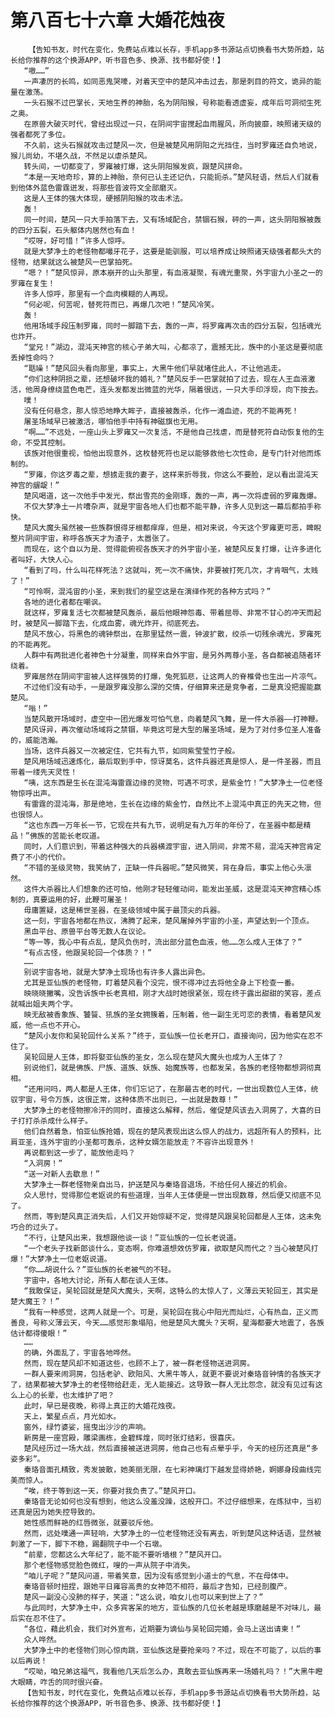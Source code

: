 # 第八百七十六章 大婚花烛夜
        【告知书友，时代在变化，免费站点难以长存，手机app多书源站点切换看书大势所趋，站长给你推荐的这个换源APP，听书音色多、换源、找书都好使！】
       “嗷……”
       一声凄厉的长鸣，如同恶鬼哭嚎，对着天空中的楚风冲击过去，那是刺目的符文，诡异的能量在激荡。
       一头石猴不过巴掌长，天地生养的神胎，名为阴阳猴，号称能看透虚妄，成年后可洞彻生死之奥。
       在原兽大破灭时代，曾经出现过一只，在阴间宇宙搅起血雨腥风，所向披靡，映照诸天级的强者都死了多位。
       不久前，这头石猴就攻击过楚风一次，但是被楚风用阴阳之光挡住，当时罗雍还自负地说，猴儿尚幼，不堪久战，不然足以虐杀楚风。
       转头间，一切都变了，罗雍被打爆，这头阴阳猴发疯，跟楚风拼命。
       “本是一天地奇珍，算的上神胎，奈何已认主还记仇，只能扼杀。”楚风轻语，然后人们就看到他体外蓝色雷霆迸发，将那些音波符文全部磨灭。
       这是人王体的强大体现，硬撼阴阳猴的攻击术法。
       轰！
       同一时间，楚风一只大手拍落下去，又有场域配合，禁锢石猴，砰的一声，这头阴阳猴被轰的四分五裂，石头躯体内居然也有血！
       “哎呀，好可惜！”许多人惊呼。
       就是大梦净土的老怪物都嘬牙花子，这要是能驯服，可以培养成让映照诸天级强者都头大的怪物，结果就这么被楚风一巴掌拍死。
       “嗯？！”楚风惊异，原本崩开的山头那里，有血液凝聚，有魂光重聚，外宇宙九小圣之一的罗雍在复生！
       许多人惊呼，那里有一个血肉模糊的人再现。
       “何必呢，何苦呢，替死符而已，再爆几次吧！”楚风冷笑。
       轰！
       他用场域手段压制罗雍，同时一脚踏下去，轰的一声，将罗雍再次击的四分五裂，包括魂光也炸开。
       “堂兄！”湖边，混沌天神宫的核心子弟大叫，心都凉了，震撼无比，族中的小圣这是要彻底丢掉性命吗？
       “聒噪！”楚风回头看向那里，事实上，大黑牛他们早就堵住此人，不让他逃走。
       “你们这种阴损之辈，还想破坏我的婚礼？”楚风反手一巴掌就拍了过去，现在人王血液激活，他周身缭绕蓝色电芒，连头发都发出微蓝的光华，隔着很远，一只大手印浮现，向下按去。
       噗！
       没有任何悬念，那人惊恐地睁大眸子，直接被轰杀，化作一滩血迹，死的不能再死！
       屠圣场域早已被激活，哪怕他手中持有神磁旗也无用。
       “啊……”不远处，一座山头上罗雍又一次复活，不是他自己找虐，而是替死符自动恢复他的生命，不受其控制。
       该族对他很重视，怕他出现意外，这枚替死符也足以能够救他七次性命，是专门针对他而炼制的。
       “罗雍，你这歹毒之辈，想掳走我的妻子，这样来折辱我，你这么不要脸，足以看出混沌天神宫的龌龊！”
       楚风喝道，这一次他手中发光，祭出雪亮的金刚琢，轰的一声，再一次将虚弱的罗雍轰爆。
       不仅大梦净土一片嘈杂声，就是宇宙各地人们也都不能平静，许多人见到这一幕后都拍手称快。
       楚风大魔头虽然被一些族群恨得牙根都痒痒，但是，相对来说，今天这个罗雍更可恶，睥睨整片阴间宇宙，称呼各族天才为渣子，太嚣张了。
       而现在，这个自以为是、觉得能俯视各族天才的外宇宙小圣，被楚风反复打爆，让许多进化者叫好，大快人心。
       “看到了吗，什么叫花样死法？这就叫，死一次不痛快，非要被打死几次，才肯咽气，太贱了！”
       “可怜啊，混沌宙的小圣，来到我们的星空这是在演绎作死的各种方式吗？”
       各地的进化者都在嘲讽。
       就这样，罗雍复活七次都被楚风轰杀，最后他眼神怨毒、带着屈辱、非常不甘心的冲天而起时，被楚风一脚踏下去，化成血雾，魂光炸开，彻底死去。
       楚风不放心，将黑色的魂钟祭出，在那里猛然一震，钟波扩散，绞杀一切残余魂光，罗雍死的不能再死。
       人群中有两批进化者神色十分凝重，同样来自外宇宙，是另外两尊小圣，各自都被追随者环绕着。
       罗雍居然在阴间宇宙被人这样强势的打爆，兔死狐悲，让这两人的脊椎骨也生出一片凉气。
       不过他们没有动手，一是跟罗雍没那么深的交情，仔细算来还是竞争者，二是真没把握能赢楚风。
       “嗡！”
       当楚风散开场域时，虚空中一团光爆发可怕气息，向着楚风飞舞，是一件大杀器——打神鞭。
       楚风讶异，再次催动场域将之禁锢，毕竟这可是大型的屠圣场域，是为了对付多位圣人准备的，威能浩瀚。
       当场，这件兵器又一次被定住，它共有九节，如同紫莹莹竹子般。
       楚风用场域迅速炼化，最后取到手中，惊讶莫名，这件兵器还真是惊人，是一件圣器，而且带着一缕先天灵性！
       “咦，这东西是生长在混沌海雷霆边缘的灵物，可遇不可求，是紫金竹！”大梦净土一位老怪物惊呼出声。
       有雷霆的混沌海，那是绝地，生长在边缘的紫金竹，自然比不上混沌中真正的先天之物，但也很惊人。
       “这也东西一万年长一节，它现在共有九节，说明足有九万年的年份了，在圣器中都是精品！”佛族的苦能长老叹道。
       同时，人们意识到，带着这种强大的兵器横渡宇宙，进入阴间，非常不易，混沌天神宫肯定费了不小的代价。
       “不错的圣级灵物，我笑纳了，正缺一件兵器呢。”楚风微笑，背在身后，事实上他心头凛然。
       这件大杀器比人们想象的还可怕，他刚才轻轻催动间，能发出圣威，这是混沌天神宫精心炼制的，真要运用的好，此鞭可屠圣！
       毋庸置疑，这是稀世圣器，在圣级领域中属于最顶尖的兵器。
       这一刻，宇宙各地都在热议，沸腾了起来，楚风屠掉外宇宙的小圣，声望达到一个顶点。
       黑血平台、原兽平台等无数人在议论。
       “等一等，我心中有点乱，楚风负伤时，流出部分蓝色血液，他……怎么成人王体了？”
       “有点古怪，他跟吴轮回一个体质？！”
       ……
       别说宇宙各地，就是大梦净土现场也有许多人露出异色。
       尤其是亚仙族的老怪物，盯着楚风看个没完，恨不得冲过去将他全身上下检查一番。
       映晓晓撇嘴，没告诉族中长老真相，刚才大战时她很紧张，现在终于露出甜甜的笑容，差点就喊出姐夫两个字。
       映无敌被香象族、饕餮、犼族的圣女拥簇着，压制着，他一副生无可恋的表情，看着楚风发威，他一点也不开心。
       “楚风小友你和吴轮回什么关系？”终于，亚仙族一位长老开口，直接询问，因为他实在忍不住了。
       吴轮回是人王体，即将娶亚仙族的圣女，怎么现在楚风大魔头也成为人王体了？
       别说他们，就是佛族、尸族、道族、妖族、始魔族等，也都发呆，各族的老怪物都想洞彻真相。
       “还用问吗，两人都是人王体，你们忘记了，在那最古老的时代，一世出现数位人王体，统驭宇宙，号令万族，这很正常，这种体质不出则已，一出就是数尊！”
       大梦净土的老怪物擦冷汗的同时，直接这么解释，然后，催促楚风该去入洞房了，大喜的日子打打杀杀成什么样子。
       他们自然着急，怕亚仙族抢婚，现在的楚风表现出这么惊人的战力，远超所有人的预料，比肩亚圣，连外宇宙的小圣都可轰杀，这种女婿怎能放走？不容许出现意外！
       再说都到这一步了，能放他走吗？
       “入洞房！”
       “送一对新人去歇息！”
       大梦净土一群老怪物亲自出马，护送楚风与秦珞音退场，不给任何人接近的机会。
       众人思忖，觉得那位老妪说的有些道理，当年人王体便是一世出现数尊，然后便又彻底不见了。
       然而，等到楚风真正消失后，人们又开始惊疑不定，觉得楚风跟吴轮回都是人王体，这未免巧合的过头了。
       “不行，让楚风出来，我想跟他谈一谈！”亚仙族的一位长老说道。
       “一个老头子找新郎谈什么，变态啊，你难道想效仿罗雍，欲取楚风而代之？当心被楚风打爆！”大梦净土一位老妪说道。
       “你……胡说什么？”亚仙族的长老被气的不轻。
       宇宙中，各地大讨论，所有人都在谈人王体。
       “我敢保证，吴轮回就是楚风大魔头，天啊，这特么的太惊人了，义薄云天轮回王，其实是楚大魔王？！”
       “我有一种感觉，这两人就是一个。可是，吴轮回在我心中阳光而灿烂，心有热血，正义而善良，号称义薄云天，今天……感觉形象塌陷，他是楚风大魔头？天啊，星海都要大地震了，各族估计都得傻眼！”
       ……
       的确，外面乱了，宇宙各地哗然。
       然而，现在楚风却不知道这些，也顾不上了，被一群老怪物送进洞房。
       一群人要来闹洞房，包括老驴、欧阳风、大黑牛等人，就更不要说对秦珞音钟情的各族天才了，结果都被大梦净土的老怪物给赶走，无人能接近。这导致一群人无比怨念，就没有见过有这么上心的长辈，也太维护了吧？
       此时，早已是夜晚，称得上真正的大婚花烛夜。
       天上，繁星点点，月光如水。
       窗外，绿竹婆娑，摇曳出沙沙的声响。
       新房是一座宫殿，雕梁画栋，金碧辉煌，同时张灯结彩，很喜庆。
       楚风经历过一场大战，然后直接被送进洞房，他自己也有点晕乎乎，今天的经历还真是“多姿多彩”。
       秦珞音面孔精致，秀发披散，她美丽无限，在七彩神璃灯下越发显得娇艳，婀娜身段曲线完美而惊人。
       “唉，终于等到这一天，你要对我负责了。”楚风开口。
       秦珞音无论如何也没有想到，他这么没羞没躁，这般开口。不过仔细想来，在炼狱中，当初还真是因为她失控导致的。
       她性感而鲜艳的红唇微张，就要驳斥他。
       然而，远处噗通一声轻响，大梦净土的一位老怪物还没有离去，听到楚风这种话语，显然被刺激了一下，脚下不稳，踢翻院子中一个石墩。
       “前辈，您都这么大年纪了，能不能不要听墙根？”楚风开口。
       那个老怪物感觉脸色微红，嗖的一声从院子中消失。
       “咱儿子呢？”楚风问道，带着笑意，因为没有感觉到小道士的气息，不在母体中。
       秦珞音顿时扭捏，跟她平日雍容高贵的女神范不相符，最后才告知，已经剖腹产。
       楚风一副没心没肺的样子，笑道：“这么说，咱女儿也可以来到世上了？”
       与此同时，大梦净土中，众多宾客呆的地方，亚仙族的几位长老越是琢磨越是不对味儿，最后实在忍不住了。
       “各位，藉此机会，我们对外宣布，近期要为谪仙与吴轮回完婚，会马上送出请柬！”
       众人哗然。
       大梦净土中的老怪物们则心惊肉跳，亚仙族这是要抢亲吗？不过，现在不可能了，以后的事以后再说！
       “哎呦，咱兄弟这福气，我看他几天后怎么办，真敢去亚仙族再来一场婚礼吗？！”大黑牛瞪大眼睛，咋舌的同时很兴奋。
       【告知书友，时代在变化，免费站点难以长存，手机app多书源站点切换看书大势所趋，站长给你推荐的这个换源APP，听书音色多、换源、找书都好使！】